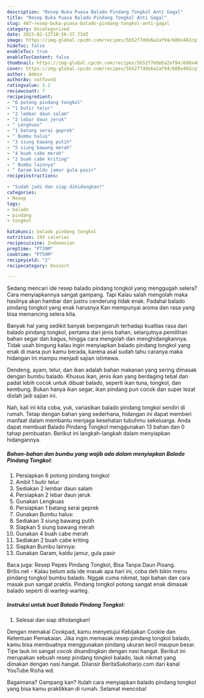 ```yaml
---
description: "Resep Buka Puasa Balado Pindang Tongkol Anti Gagal"
title: "Resep Buka Puasa Balado Pindang Tongkol Anti Gagal"
slug: 487-resep-buka-puasa-balado-pindang-tongkol-anti-gagal
category: Uncategorized
date: 2023-02-12T18:56:37.734Z
image: https://img-global.cpcdn.com/recipes/5b52f7dde6a2af94/680x482cq70/balado-pindang-tongkol-foto-resep-utama.jpg
hideToc: false
enableToc: true
enableTocContent: false
thumbnail: https://img-global.cpcdn.com/recipes/5b52f7dde6a2af94/680x482cq70/balado-pindang-tongkol-foto-resep-utama.jpg
cover: https://img-global.cpcdn.com/recipes/5b52f7dde6a2af94/680x482cq70/balado-pindang-tongkol-foto-resep-utama.jpg
author: Admin
authorAv: notfound
ratingvalue: 3.2
reviewcount: 7
recipeingredient:
- "6 potong pindang tongkol"
- "1 butir telur"
- "2 lembar daun salam"
- "2 lebar daun jeruk"
- " Lengkuas"
- "1 batang serai geprek"
- " Bumbu halus"
- "3 siung bawang putih"
- "5 siung bawang merah"
- "4 buah cabe merah"
- "2 buah cabe kriting"
- " Bumbu lainnya"
- " Garam kaldu jamur gula pasir"
recipeinstructions:

- "Sudah jadi dan siap dihidangkan!"
categories:
- Resep
tags:
- balado
- pindang
- tongkol

katakunci: balado pindang tongkol 
nutrition: 193 calories
recipecuisine: Indonesian
preptime: "PT39M"
cooktime: "PT59M"
recipeyield: "2"
recipecategory: Dessert

---
```



Sedang mencari ide resep balado pindang tongkol yang menggugah selera? Cara menyiapkannya sangat gampang. Tapi Kalau salah mengolah maka hasilnya akan hambar dan justru cenderung tidak enak. Padahal balado pindang tongkol yang enak harusnya Kan mempunyai aroma dan rasa yang bisa memancing selera kita.


Banyak hal yang sedikit banyak berpengaruh terhadap kualitas rasa dari balado pindang tongkol, pertama dari jenis bahan, selanjutnya pemilihan bahan segar dan bagus, hingga cara mengolah dan menghidangkannya. Tidak usah bingung kalau ingin menyiapkan balado pindang tongkol yang enak di mana pun kamu berada, karena asal sudah tahu caranya maka hidangan ini mampu menjadi sajian istimewa.

Dendeng, ayam, telur, dan ikan adalah bahan makanan yang sering dimasak dengan bumbu balado. Khusus ikan, jenis ikan yang berdaging tebal dan padat lebih cocok untuk dibuat balado, seperti ikan tuna, tongkol, dan kembung. Bukan hanya ikan segar, ikan pindang pun cocok dan super lezat diolah jadi sajian ini.


Nah, kali ini kita coba, yuk, variasikan balado pindang tongkol sendiri di rumah. Tetap dengan bahan yang sederhana, hidangan ini dapat memberi manfaat dalam membantu menjaga kesehatan tubuhmu sekeluarga. Anda dapat membuat Balado Pindang Tongkol menggunakan 13 bahan dan 0 tahap pembuatan. Berikut ini langkah-langkah dalam menyiapkan hidangannya.

<!--inarticleads1-->

##### Bahan-bahan dan bumbu yang wajib ada dalam menyiapkan Balado Pindang Tongkol:

1. Persiapkan 6 potong pindang tongkol
1. Ambil 1 butir telur
1. Sediakan 2 lembar daun salam
1. Persiapkan 2 lebar daun jeruk
1. Gunakan  Lengkuas
1. Persiapkan 1 batang serai geprek
1. Gunakan  Bumbu halus:
1. Sediakan 3 siung bawang putih
1. Siapkan 5 siung bawang merah
1. Gunakan 4 buah cabe merah
1. Sediakan 2 buah cabe kriting
1. Siapkan  Bumbu lainnya:
1. Gunakan  Garam, kaldu jamur, gula pasir


Baca juga: Resep Pepes Pindang Tongkol, Bisa Tanpa Daun Pisang. Brilio.net - Kalau belum ada ide masak apa hari ini, coba deh bikin menu pindang tongkol bumbu balado. Nggak cuma nikmat, tapi bahan dan cara masak pun sangat praktis. Pindang tongkol potong sangat enak dimasak balado seperti di warteg-warteg. 

<!--inarticleads2-->

##### Instruksi untuk buat Balado Pindang Tongkol:


1. Selesai dan siap dihidangkan!

Dengan memakai Cookpad, kamu menyetujui Kebijakan Cookie dan Ketentuan Pemakaian. Jika ingin memasak resep pindang tongkol balado, kamu bisa membuatnya menggunakan pindang ukuran kecil maupun besar. Tipe lauk ini sangat cocok disandingkan dengan nasi hangat. Berikut ini merupakan sebuah resep pindang tongkol balado, lauk nikmat yang dimakan dengan nasi hangat. Dilansir BeritaSukoharjo.com dari kanal YouTube Risha wd. 

Bagaimana? Gampang kan? Itulah cara menyiapkan balado pindang tongkol yang bisa kamu praktikkan di rumah. Selamat mencoba!

